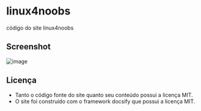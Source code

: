 # linux4noobs
código do site linux4noobs

## Screenshot
![image](https://user-images.githubusercontent.com/111701513/214773280-aced904a-395b-4e4e-afb4-6b2900652617.png)

## Licença
- Tanto o código fonte do site quanto seu conteúdo possui a licença MIT.
- O site foi construído com o framework docsify que possui a licença MIT.
